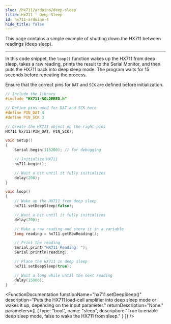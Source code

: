 ```yaml
---
slug: /hx711/arduino/deep-sleep
title: Hx711 - Deep Sleep
id: hx711-arduino-4
hide_title: false
---
```


This page contains a simple example of shutting down the HX711 between readings (deep sleep).

---

In this code snippet, the `loop()` function wakes up the HX711 from deep sleep, takes a raw reading, prints the result to the Serial Monitor, and then puts the HX711 back into deep sleep mode. The program waits for 15 seconds before repeating the process.

<WarningBox>Ensure that the correct pins for `DAT` and `SCK` are defined before initialization. </WarningBox>

```cpp
// Include the library
#include "HX711-SOLDERED.h"

// Define pins used for DAT and SCK here
#define PIN_DAT 4
#define PIN_SCK 3

// Create the HX711 object on the right pins
HX711 hx711(PIN_DAT, PIN_SCK);

void setup()
{
    Serial.begin(115200); // for debugging

    // Initialize HX711
    hx711.begin();

    // Wait a bit until it fully initializes
    delay(200);
}

void loop()
{
    // Wake up the HX711 from deep sleep
    hx711.setDeepSleep(false);

    // Wait a bit until it fully initializes
    delay(200);

    // Make a raw reading and store it in a variable
    long reading = hx711.getRawReading();

    // Print the reading
    Serial.print("HX711 Reading: ");
    Serial.println(reading);

    // Place the HX711 in deep sleep
    hx711.setDeepSleep(true);

    // Wait a long while until the next reading
    delay(15000);
}
```

<FunctionDocumentation functionName="hx711.begin()" description="Initializes the HX711 load-cell amplifier, setting up communication and verifying its presence." returnDescription="None." parameters={[]} />

<FunctionDocumentation 
  functionName="hx711.setDeepSleep()" 
  description="Puts the HX711 load-cell amplifier into deep sleep mode or wakes it up, depending on the input parameter." 
  returnDescription="None."
  parameters={[
    { type: "bool", name: "sleep", description: "True to enable deep sleep mode, false to wake the HX711 from sleep." }
  ]}
/>

<CenteredImage src="/img/hx711/hx711_deepsleep.png" alt="Serial Monitor" caption="HX711 Sensor Serial Monitor output"/>

<QuickLink 
  title="deepSleep.ino" 
  description="Example file for utilizing deep sleep while using the HX711"
  url="https://github.com/SolderedElectronics/Soldered-HX711-ADC-For-Weight-Scales-Arduino-Library/blob/main/examples/deepSleep/deepSleep.ino" 
/>